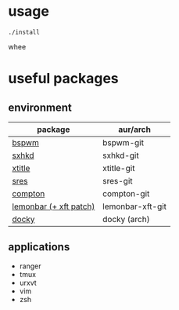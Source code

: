 usage
=====

`./install`

whee

useful packages
===============

environment
-----------

package | aur/arch
------- | --------
[bspwm](https://github.com/baskerville/bspwm) | bspwm-git
[sxhkd](https://github.com/baskerville/sxhkd) | sxhkd-git
[xtitle](https://github.com/baskerville/xtitle) | xtitle-git
[sres](https://github.com/baskerville/sres) | sres-git
[compton](https://github.com/chjj/compton) | compton-git
[lemonbar (+ xft patch)](https://github.com/krypt-n/bar) | lemonbar-xft-git
[docky](http://wiki.go-docky.com/) | docky (arch)

applications
------------

* ranger
* tmux
* urxvt
* vim
* zsh
